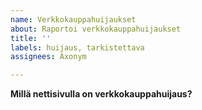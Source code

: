 ```yaml
---
name: Verkkokauppahuijaukset
about: Raportoi verkkokauppahuijaukset
title: ''
labels: huijaus, tarkistettava
assignees: Axonym

---
```


**Millä nettisivulla on verkkokauppahuijaus?**
